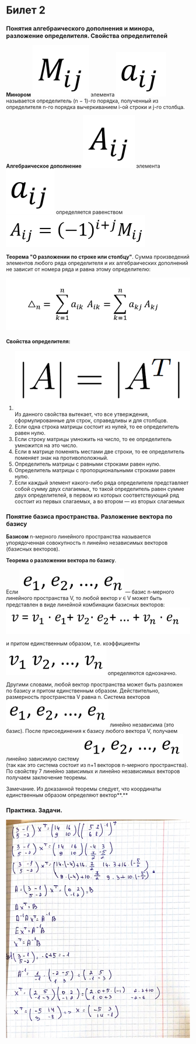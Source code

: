 # Билет 2

### **Понятия алгебраического дополнения и минора, разложение определителя. Свойства определителей**

**Минором** ![](<../.gitbook/assets/image (1) (1).png>) элемента ![](<../.gitbook/assets/image (97) (1).png>) называется определитель (n − 1)-го порядка, полученный из определителя n-го порядка вычеркиванием i-ой строки и j-го столбца.

**Алгебраическое дополнение** ![](<../.gitbook/assets/image (21) (1).png>) элемента ![](<../.gitbook/assets/image (98) (1).png>) определяется равенством ![](<../.gitbook/assets/image (89).png>)

**Теорема "О разложении по строке или столбцу"**. Сумма произведений элементов любого ряда определителя и их алгебраических дополнений не зависит от номера ряда и равна этому определителю:

![](<../.gitbook/assets/image (84) (1) (1).png>)

#### **Свойства определителя:**

1. ![](<../.gitbook/assets/image (53) (1).png>) Из данного свойства вытекает, что все утверждения, сформулированные для строк, справедливы и для столбцов.
2. Если одна строка матрицы состоит из нулей, то ее определитель равен нулю.
3. Если строку матрицы умножить на число, то ее определитель умножится на это число.
4. Если в матрице поменять местами две строки, то ее определитель поменяет знак на противоположный.
5. Определитель матрицы с равными строками равен нулю.
6. Определитель матрицы с пропорциональными строками равен нулю.
7. Если каждый элемент какого-либо ряда определителя представляет собой сумму двух слагаемых, то такой определитель равен сумме двух определителей, в первом из которых соответствующий ряд состоит из первых слагаемых, а во втором — из вторых слагаемых

### **Понятие базиса пространства. Разложение вектора по базису**

**Базисом** n-мерного линейного пространства называется упорядоченная совокупность n линейно независимых векторов (базисных векторов).

**Теорема о разложении вектора по базису**.&#x20;

Если ![](<../.gitbook/assets/image (6).png>) — базис n-мерного линейного пространства V, то любой вектор 𝑣 ∈ V может быть представлен в виде линейной комбинации базисных векторов: ![](<../.gitbook/assets/image (77) (1) (1).png>)&#x20;

и притом единственным образом, т.е. коэффициенты ![](<../.gitbook/assets/image (61) (1).png>) определяются однозначно.

Другими словами, любой вектор пространства может быть разложен по базису и притом единственным образом. Действительно, размерность пространства V равна n. Система векторов ![](<../.gitbook/assets/image (73) (1) (1).png>) линейно независима (это базис). После присоединения к базису любого вектора V, получаем линейно зависимую систему ![](<../.gitbook/assets/image (54) (1).png>) (так как это система состоит из n+1 векторов n-мерного пространства). По свойству 7 линейно зависимых и линейно независимых векторов получаем заключение теоремы.&#x20;

Замечание. Из доказанной теоремы следует, что координаты единственным образом определяют вектор**.**

### Практика. Задачи.

![](<../.gitbook/assets/image (28).png>)
